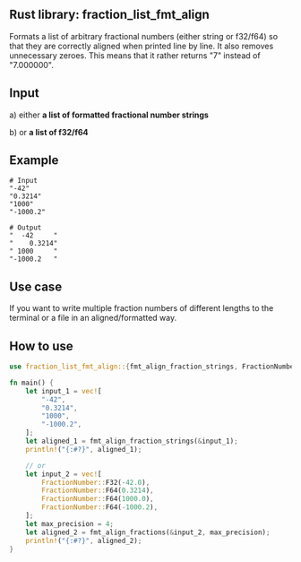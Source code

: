 ## Rust library: fraction_list_fmt_align
Formats a list of arbitrary fractional numbers (either string 
or f32/f64) so that they are correctly aligned when printed 
line by line. It also removes unnecessary zeroes. This means that
it rather returns "7" instead of "7.000000".

## Input
a) either **a list of formatted fractional number strings**

b) or **a list of f32/f64**

## Example
``` 
# Input
"-42"
"0.3214"
"1000"
"-1000.2"

# Output
"  -42     "
"    0.3214"
" 1000     "
"-1000.2   "
```

## Use case
If you want to write multiple fraction numbers of different
lengths to the terminal or a file in an aligned/formatted way.

## How to use
```rust
use fraction_list_fmt_align::{fmt_align_fraction_strings, FractionNumber, fmt_align_fractions};

fn main() {
    let input_1 = vec![
        "-42",
        "0.3214",
        "1000",
        "-1000.2",
    ];
    let aligned_1 = fmt_align_fraction_strings(&input_1);
    println!("{:#?}", aligned_1);

    // or
    let input_2 = vec![
        FractionNumber::F32(-42.0),
        FractionNumber::F64(0.3214),
        FractionNumber::F64(1000.0),
        FractionNumber::F64(-1000.2),
    ];
    let max_precision = 4;
    let aligned_2 = fmt_align_fractions(&input_2, max_precision);
    println!("{:#?}", aligned_2);
}
```
